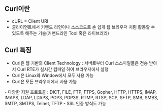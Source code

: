 ## Curl이란
- cURL = Client URl
- 클라이언트에서 커맨드 라인이나 소스코드로 손 쉽게 웹 브라우저 처럼 활동할 수 있도록 해주는 기술(커맨드라인 Tool 혹은 라이브러리)

## Curl 특징
  <ul>
    <li>Curl은 웹 기반의 Client Technology : 서버로부터 Curl 소스파일들은 전송 받아서 Curl RTE가 실시간 컴파일 하여 브라우저에서 실행</li>
    <li>Curl은 Linux와 Window에서 모두 사용 가능</li>
    <li>Curl은 모든 브라우저에서 사용 가능</li>
  </ul>
- 다양한 지원 프로토콜 : DICT, FILE, FTP, FTPS, Gopher, HTTP, HTTPS, IMAP, IMAPS, LDAP, LDAPS, POP3, POP3S, RTMP, RTSP, SCP, SFTP, SMB, SMBS, SMTP, SMTPS, Telnet, TFTP
- SSL 인증 방식도 가능

